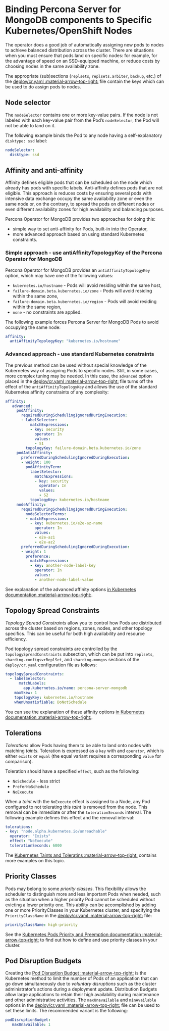 # Binding Percona Server for MongoDB components to Specific Kubernetes/OpenShift Nodes

The operator does a good job of automatically assigning new pods to nodes to
achieve balanced distribution across the cluster. There are situations when you
must ensure that pods land on specific nodes: for example, for the advantage of
speed on an SSD-equipped machine, or reduce costs by choosing nodes in the same
availability zone.

The appropriate (sub)sections (`replsets`, `replsets.arbiter`, `backup`, etc.)
of the [deploy/cr.yaml :material-arrow-top-right:](https://github.com/percona/percona-server-mongodb-operator/blob/main/deploy/cr.yaml)
file contain the keys which can be used to do assign pods to nodes.

## Node selector

The `nodeSelector` contains one or more key-value pairs. If the node is not
labeled with each key-value pair from the Pod’s `nodeSelector`, the Pod will not
be able to land on it.

The following example binds the Pod to any node having a self-explanatory
`disktype: ssd` label:

```yaml
nodeSelector:
  disktype: ssd
```

## Affinity and anti-affinity

Affinity defines eligible pods that can be scheduled on the node which already
has pods with specific labels. Anti-affinity defines pods that are not eligible.
This approach is reduces costs by ensuring several pods with intensive data
exchange  occupy the same availability zone or even the same node or, on the
contrary, to spread the pods on different nodes or even different availability
zones for high availability and balancing purposes.

Percona Operator for MongoDB provides two approaches for doing this:

* simple way to set anti-affinity for Pods, built-in into the Operator,
* more advanced approach based on using standard Kubernetes
    constraints.

### Simple approach - use antiAffinityTopologyKey of the Percona Operator for MongoDB

Percona Operator for MongoDB provides an `antiAffinityTopologyKey` option, which
may have one of the following values:

* `kubernetes.io/hostname` - Pods will avoid residing within the same host,
* `failure-domain.beta.kubernetes.io/zone` - Pods will avoid residing within the
    same zone,
* `failure-domain.beta.kubernetes.io/region` - Pods will avoid residing within
    the same region,
* `none` - no constraints are applied.

The following example forces Percona Server for MongoDB Pods to avoid occupying
the same node:

```yaml
affinity:
  antiAffinityTopologyKey: "kubernetes.io/hostname"
```

### Advanced approach - use standard Kubernetes constraints

The previous method can be used without special knowledge of the Kubernetes way
of assigning Pods to specific nodes. Still, in some cases, more complex
tuning may be needed. In this case, the `advanced` option placed in the
[deploy/cr.yaml :material-arrow-top-right:](https://github.com/percona/percona-server-mongodb-operator/blob/main/deploy/cr.yaml)
file turns off the effect of the `antiAffinityTopologyKey` and allows
the use of the standard Kubernetes affinity constraints of any complexity:

```yaml
affinity:
   advanced:
     podAffinity:
       requiredDuringSchedulingIgnoredDuringExecution:
       - labelSelector:
           matchExpressions:
           - key: security
             operator: In
             values:
             - S1
         topologyKey: failure-domain.beta.kubernetes.io/zone
     podAntiAffinity:
       preferredDuringSchedulingIgnoredDuringExecution:
       - weight: 100
         podAffinityTerm:
           labelSelector:
             matchExpressions:
             - key: security
               operator: In
               values:
               - S2
           topologyKey: kubernetes.io/hostname
     nodeAffinity:
       requiredDuringSchedulingIgnoredDuringExecution:
         nodeSelectorTerms:
         - matchExpressions:
           - key: kubernetes.io/e2e-az-name
             operator: In
             values:
             - e2e-az1
             - e2e-az2
       preferredDuringSchedulingIgnoredDuringExecution:
       - weight: 1
         preference:
           matchExpressions:
           - key: another-node-label-key
             operator: In
             values:
             - another-node-label-value
```

See explanation of the advanced affinity options [in Kubernetes
documentation :material-arrow-top-right:](https://kubernetes.io/docs/concepts/configuration/assign-pod-node/#inter-pod-affinity-and-anti-affinity-beta-feature).

## Topology Spread Constraints

*Topology Spread Constraints*  allow you to control how Pods are distributed
across the cluster based on regions, zones, nodes, and other topology specifics.
This can be useful for both high availability and resource efficiency.

Pod topology spread constraints are controlled by the 
`topologySpreadConstraints` subsection, which can be put into `replsets`,
`sharding.configsvrReplSet`, and `sharding.mongos` sections of the
`deploy/cr.yaml` configuration file as follows:

```yaml
topologySpreadConstraints:
  - labelSelector:
      matchLabels:
        app.kubernetes.io/name: percona-server-mongodb
    maxSkew: 1
    topologyKey: kubernetes.io/hostname
    whenUnsatisfiable: DoNotSchedule
```

You can see the explanation of these affinity options [in Kubernetes documentation :material-arrow-top-right:](https://kubernetes.io/docs/concepts/scheduling-eviction/topology-spread-constraints/).

## Tolerations

*Tolerations* allow Pods having them to be able to land onto nodes with matching
*taints*. Toleration is expressed as a `key` with and `operator`, which is
either `exists` or `equal` (the equal variant requires a corresponding `value`
for comparison).

Toleration should have a specified `effect`, such as the following:

* `NoSchedule` -  less strict
* `PreferNoSchedule`
* `NoExecute`

When a *taint* with the `NoExecute` effect is assigned to a Node, any Pod
configured to not tolerating this *taint* is removed from the node. This removal
can be immediate or after the `tolerationSeconds` interval. The following
example defines this effect and the removal interval:

```yaml
tolerations:
- key: "node.alpha.kubernetes.io/unreachable"
  operator: "Exists"
  effect: "NoExecute"
  tolerationSeconds: 6000
```

The [Kubernetes Taints and Toleratins :material-arrow-top-right:](https://kubernetes.io/docs/concepts/configuration/taint-and-toleration/)
contains more examples on this topic.

## Priority Classes

Pods may belong to some *priority classes*. This flexibility allows the
scheduler to distinguish more and less important Pods when needed, such as the
situation when a higher priority Pod cannot be scheduled without evicting a
lower priority one. This ability can be accomplished by adding one or more
PriorityClasses in your Kubernetes cluster, and specifying the
`PriorityClassName` in the [deploy/cr.yaml :material-arrow-top-right:](https://github.com/percona/percona-server-mongodb-operator/blob/main/deploy/cr.yaml)
file:

```yaml
priorityClassName: high-priority
```

See the [Kubernetes Pods Priority and Preemption documentation :material-arrow-top-right:](https://kubernetes.io/docs/concepts/configuration/pod-priority-preemption)
to find out how to define and use priority classes in your cluster.

## Pod Disruption Budgets

Creating the [Pod Disruption Budget :material-arrow-top-right:](https://kubernetes.io/docs/concepts/workloads/pods/disruptions/)
is the Kubernetes method to limit the number of Pods of an application that can
go down simultaneously due to  *voluntary disruptions* such as the cluster
administrator’s actions during a deployment update. Distribution Budgets allow
large applications to retain their high availability during maintenance and
other administrative activities. The `maxUnavailable` and `minAvailable` options
in the [deploy/cr.yaml :material-arrow-top-right:](https://github.com/percona/percona-server-mongodb-operator/blob/main/deploy/cr.yaml)
file can be used to set these limits. The recommended variant is the following:

```yaml
podDisruptionBudget:
   maxUnavailable: 1
```
